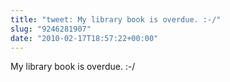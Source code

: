 ```yaml
---
title: "tweet: My library book is overdue. :-/"
slug: "9246281907"
date: "2010-02-17T18:57:22+00:00"
---
```

My library book is overdue. :-/